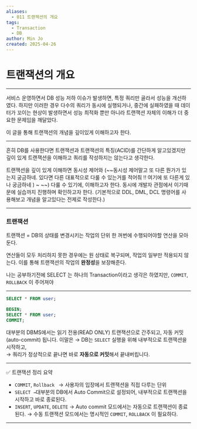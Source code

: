 ```yaml
---
aliases:
  - 011 트랜잭션의 개요
tags:
  - Transaction
  - DB
author: Min Jo
created: 2025-04-26
---
```


# 트랜잭션의 개요 
---

서비스 운영하면서 DB 성능 저하 이슈가 발생하면, 특정 쿼리만 골라서 성능을 개선하였다.
하지만 이러한 경우 다수의 쿼리가 동시에 실행되거나, 중간에 실패하였을 때 데이터가 꼬이는 현상이 발생하면서 성능 최적화 뿐만 아니라 트랜잭션 자체의 이해가 더 중요한 문제임을 깨달았다.

이 글을 통해 트랜잭션의 개념을 깊이있게 이해하고자 한다.

---

흔히 DB를 사용한다면 트랜잭션과 트랜잭션의 특징(ACID)를 간단하게 알고있겠지만 
깊이 있게 트랜잭션을 이해하고 쿼리를 작성하지는 않는다고 생각한다.

트랜잭션을 깊이 있게 이해하면 동시성 제어와 (~~동시성 제어말고 또 다른 뭔가가 있는지 궁금하네. 있다면 다른 대표적으로 다룰 수 있는거를 적어줘 !! 여기에 또 다른게 있나 궁금하네 )  ~ ~~)
다룰 수 있기에, 이해하고자 한다. 동시에 개발자 관점에서 이기때문에 실습까지 진행하며 확인하고자 한다.  (기본적으로 DDL, DML, DCL 명령어를 사용해보고 개념을 알고있다는 전제로 작성한다.)

---

### 트랜잭션 

트랜잭션 = DB의 상태를 변경시키는 작업의 단위 
한 꺼번에 수행되어야할 연산을 모아둔다.

연산들이 모두 처리하지 못한 경우에는 원 상태로 복구되며, 
작업의 일부만 적용되지 않는다. 
이를 통해 트랜잭션의 작업의 **완정성**을 보장해준다.


나는 공부하기전에 SELECT 는 하나의 Transaction이라고 생각은 하였지만, `COMMIT`, `ROLLBACK` 이 주어져야



---


```sql
SELECT * FROM user; 
```

```sql 
BEGIN;
SELECT * FROM user;
COMMIT;
```


대부분의 DBMS에서는 읽기 전용(READ ONLY) 트랜잭션으로 간주되고, 자동 커밋(auto-commit) 됩니다.  이말은 
→ DB는 `SELECT` 실행을 위해 내부적으로 트랜잭션을 시작하고,  
→ 쿼리가 정상적으로 끝나면 바로 **자동으로 커밋**해서 끝내버립니다.

----

✅ 트랜잭션 정리 요약
- `COMMIT`, `Rollback `
  → 사용자의 입장에서 트랜잭션을 직접 다루는 단위
- `SELECT
  →`대부분의 DB에서 Auto Commit으로 설정되어, 내부적으로 트랜잭션을 시작하고 바로 종료된다. 
- `INSERT`, `UPDATE`, `DELETE` 
   → Auto commit 모드에서는 자동으로 트랜잭션이 종료된다.
   → 수동 트랜잭션 모드에서는 명시적인  `COMMIT`, `ROLLBACK` 이 필요하다.
---


